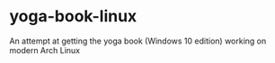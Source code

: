 # yoga-book-linux
An attempt at getting the yoga book (Windows 10 edition) working on modern Arch Linux
